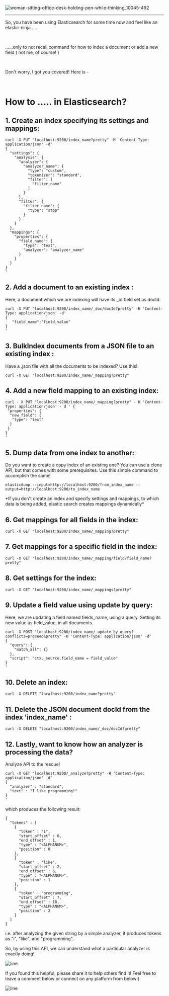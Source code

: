 ![woman-sitting-office-desk-holding-pen-while-thinking_10045-492](https://user-images.githubusercontent.com/30548190/104836152-cadfb600-58d1-11eb-87ad-34f0c93885c5.jpg)
<hr>

<p> So, you have been using Elasticsearch for some time now and feel like an elastic-ninja…..</p>
<br>

<p>……only to not recall command for how to index a document or add a new field ( not me, of course! )</p>
<br>

<p>Don't worry, I got you covered! Here is -</p>
<br>

# How to ….. in Elasticsearch?
  
## 1. Create an index specifying its settings and mappings:

```        
curl -X PUT "localhost:9200/index_name?pretty" -H 'Content-Type: application/json' -d'
{
  "settings": {
    "analysis": {
      "analyzer": {
        "analyzer_name": {
          "type": "custom",
          "tokenizer": "standard",
          "filter": [
            "filter_name"
          ]
        }
      },
      "filter": {
        "filter_name": {
          "type": "stop"
        }
      }
    }
  },
  "mappings": {
    "properties": {
      "field_name": {
        "type": "text",
        "analyzer": "analyzer_name"
      }
    }
  }
}
'
```
        
## 2. Add a document to an existing index :

Here, a document which we are indexing will have its _id field set as docId.

```
curl -X PUT "localhost:9200/index_name/_doc/docId?pretty" -H 'Content-Type: application/json' -d'
{
   "field_name":"field_value"
}
'
```
## 3. BulkIndex documents from a JSON file to an existing index :

Have a .json file with all the documents to be indexed? Use this!

```
curl -X GET "localhost:9200/index_name/_mapping?pretty"
```

## 4. Add a new field mapping to an existing index:

```
curl - X PUT "localhost:9200/index_name/_mapping?pretty" - H 'Content-Type: application/json' - d ' {
 "properties": {
  "new_field": {
   "type": "text"
  }
 }
}
'
```

## 5. Dump data from one index to another:

<p> Do you want to create a copy index of an existing one? You can use a clone API, but that comes with some prerequisites. Use this simple command to accomplish the same!</p>

```
elasticdump --input=http://localhost:9200/from_index_name --output=http://localhost:9200/to_index_name
```

<p>*If you don't create an index and specify settings and mappings, to which data is being added, elastic search creates mappings dynamically*</p>

## 6. Get mappings for all fields in the index:


```
curl -X GET "localhost:9200/index_name/_mapping?pretty"
```


## 7. Get mappings for a specific field in the index:


    curl -X GET "localhost:9200/index_name/_mapping/field/field_name?pretty"


## 8. Get settings for the index:

```
curl -X GET "localhost:9200/index_name/_mappings?pretty"
```

## 9. Update a field value using update by query:

Here, we are updating a field named fields_name, using a query. Setting its new value as field_value, in all documents.

```
curl -X POST "localhost:9200/index_name/_update_by_query?conflicts=proceed&pretty" -H 'Content-Type: application/json' -d'
{
  "query": {
    "match_all": {}
  },
  "script": "ctx._source.field_name = field_value"
}
'
```

## 10. Delete an index:

```
curl -X DELETE "localhost:9200/index_name?pretty"
```

## 11. Delete the JSON document docId from the index 'index_name' :

```
curl -X DELETE "localhost:9200/index_name/_doc/docId?pretty"
```

## 12. Lastly, want to know how an analyzer is processing the data? 
 <p> Analyze API to the rescue!</p>
 
```
curl -X GET "localhost:9200/_analyze?pretty" -H 'Content-Type: application/json' -d'
{
  "analyzer" : "standard",
  "text" : "I like programming!"
}
'
```

<p>which produces the following result:</p>
  

    { 
      "tokens" : [ 
        { 
          "token" : "i", 
          "start_offset" : 0, 
          "end_offset" : 1, 
          "type" : "<ALPHANUM>", 
          "position" : 0 
        }, 
        { 
          "token" : "like", 
          "start_offset" : 2, 
          "end_offset" : 6, 
          "type" : "<ALPHANUM>", 
          "position" : 1 
        }, 
        { 
          "token" : "programming", 
          "start_offset" : 7, 
          "end_offset" : 18, 
          "type" : "<ALPHANUM>", 
          "position" : 2 
        } 
      ] 
    }


<p> i.e. after analyzing the given string by a simple analyzer, it produces tokens as "i", "like", and "programming". </p>

<p>So, by using this API, we can understand what a particular analyzer is exactly doing!</p>


![line](https://user-images.githubusercontent.com/30548190/104837538-45610380-58db-11eb-91b2-f5149c43f8d6.png)

<p>If you found this helpful, please share it to help others find it! Feel free to leave a comment below or connect on any platform from below:)</p>
  
![line](https://user-images.githubusercontent.com/30548190/104837538-45610380-58db-11eb-91b2-f5149c43f8d6.png)

